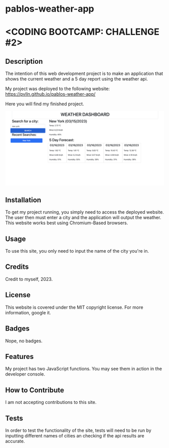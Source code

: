 # pablos-weather-app
# <CODING BOOTCAMP: CHALLENGE #2>

## Description

The intention of this web development project is to make an application that shows the current weather and a 5 day report using the weather api.

My project was deployed to the following website: https://pvlln.github.io/pablos-weather-app/

Here you will find my finished project. 

![Screenshot of my Application](assets/Screen%20Shot%202023-03-15%20at%2011.18.59%20PM.png)

## Installation

To get my project running, you simply need to access the deployed website. The user then must enter a city and the application will output the weather. This website works best using Chromium-Based browsers. 

## Usage

To use this site, you only need to input the name of the city you're in. 

## Credits

Credit to myself, 2023.

## License

This website is covered under the MIT copyright license. For more information, google it. 

## Badges

Nope, no badges. 

## Features

My project has two JavaScript functions. You may see them in action in the developer console. 

## How to Contribute

I am not accepting contributions to this site. 

## Tests

In order to test the functionality of the site, tests will need to be run by inputting different names of cities an checking if the api results are accurate. 
